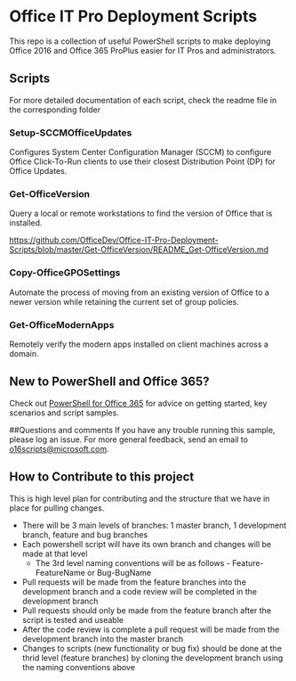 # Office IT Pro Deployment Scripts
This repo is a collection of useful PowerShell scripts to make deploying Office 2016 and Office 365 ProPlus easier for IT Pros and administrators. 

## Scripts
For more detailed documentation of each script, check the readme file in the corresponding folder

### Setup-SCCMOfficeUpdates
Configures System Center Configuration Manager (SCCM) to configure Office Click-To-Run clients to use their closest Distribution Point (DP) for Office Updates.

### Get-OfficeVersion
Query a local or remote workstations to find the version of Office that is installed.

https://github.com/OfficeDev/Office-IT-Pro-Deployment-Scripts/blob/master/Get-OfficeVersion/README_Get-OfficeVersion.md

### Copy-OfficeGPOSettings
Automate the process of moving from an existing version of Office to a newer version while retaining the current set of group policies. 

### Get-OfficeModernApps
Remotely verify the modern apps installed on client machines across a domain.

## New to PowerShell and Office 365?
Check out [PowerShell for Office 365](https://poweshell.office.com) for advice on getting started, key scenarios and script samples.  

##Questions and comments
If you have any trouble running this sample, please log an issue.
For more general feedback, send an email to o16scripts@microsoft.com.

## How to Contribute to this project
This is high level plan for contributing and the structure that we have in place for pulling changes.
<UL>
<LI>There will be 3 main levels of branches: 1 master branch, 1 development branch, feature and bug branches
<LI>Each powershell script will have its own branch and changes will be made at that level
<UL>
<LI>The 3rd level naming conventions will be as follows - Feature-FeatureName or Bug-BugName</UL>
<LI>Pull requests will be made from the feature branches into the development branch and a code review will be completed in the development branch
<LI>Pull requests should only be made from the feature branch after the script is tested and useable
<LI>After the code review is complete a pull request will be made from the development branch into the master branch
<LI>Changes to scripts (new functionality or bug fix) should be done at the thrid level (feature branches) by cloning the development branch using the naming conventions above
</UL>
